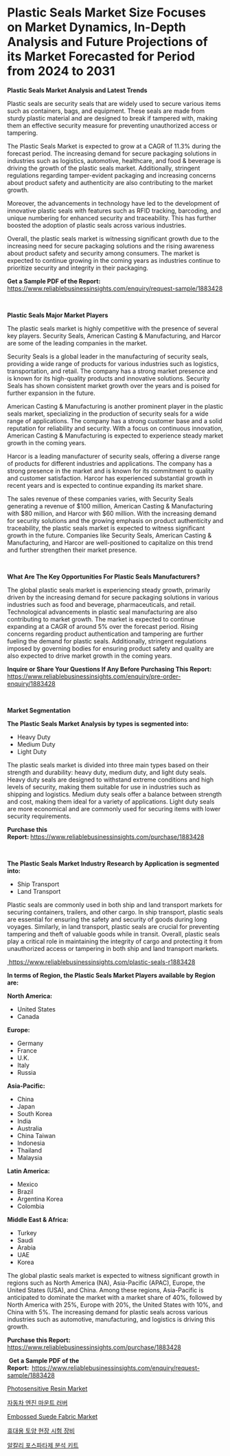 <p><h1>Plastic Seals Market Size Focuses on Market Dynamics, In-Depth Analysis and Future Projections of its Market Forecasted for Period from 2024 to 2031</h1></p><p><strong>Plastic Seals Market Analysis and Latest Trends</strong></p>
<p><p>Plastic seals are security seals that are widely used to secure various items such as containers, bags, and equipment. These seals are made from sturdy plastic material and are designed to break if tampered with, making them an effective security measure for preventing unauthorized access or tampering.</p><p>The Plastic Seals Market is expected to grow at a CAGR of 11.3% during the forecast period. The increasing demand for secure packaging solutions in industries such as logistics, automotive, healthcare, and food & beverage is driving the growth of the plastic seals market. Additionally, stringent regulations regarding tamper-evident packaging and increasing concerns about product safety and authenticity are also contributing to the market growth.</p><p>Moreover, the advancements in technology have led to the development of innovative plastic seals with features such as RFID tracking, barcoding, and unique numbering for enhanced security and traceability. This has further boosted the adoption of plastic seals across various industries.</p><p>Overall, the plastic seals market is witnessing significant growth due to the increasing need for secure packaging solutions and the rising awareness about product safety and security among consumers. The market is expected to continue growing in the coming years as industries continue to prioritize security and integrity in their packaging.</p></p>
<p><strong>Get a Sample PDF of the Report:&nbsp;</strong> <a href="https://www.reliablebusinessinsights.com/enquiry/request-sample/1883428">https://www.reliablebusinessinsights.com/enquiry/request-sample/1883428</a></p>
<p>&nbsp;</p>
<p><strong>Plastic Seals Major Market Players</strong></p>
<p><p>The plastic seals market is highly competitive with the presence of several key players. Security Seals, American Casting & Manufacturing, and Harcor are some of the leading companies in the market.</p><p>Security Seals is a global leader in the manufacturing of security seals, providing a wide range of products for various industries such as logistics, transportation, and retail. The company has a strong market presence and is known for its high-quality products and innovative solutions. Security Seals has shown consistent market growth over the years and is poised for further expansion in the future.</p><p>American Casting & Manufacturing is another prominent player in the plastic seals market, specializing in the production of security seals for a wide range of applications. The company has a strong customer base and a solid reputation for reliability and security. With a focus on continuous innovation, American Casting & Manufacturing is expected to experience steady market growth in the coming years.</p><p>Harcor is a leading manufacturer of security seals, offering a diverse range of products for different industries and applications. The company has a strong presence in the market and is known for its commitment to quality and customer satisfaction. Harcor has experienced substantial growth in recent years and is expected to continue expanding its market share.</p><p>The sales revenue of these companies varies, with Security Seals generating a revenue of $100 million, American Casting & Manufacturing with $80 million, and Harcor with $60 million. With the increasing demand for security solutions and the growing emphasis on product authenticity and traceability, the plastic seals market is expected to witness significant growth in the future. Companies like Security Seals, American Casting & Manufacturing, and Harcor are well-positioned to capitalize on this trend and further strengthen their market presence.</p></p>
<p>&nbsp;</p>
<p><strong>What Are The Key Opportunities For Plastic Seals Manufacturers?</strong></p>
<p><p>The global plastic seals market is experiencing steady growth, primarily driven by the increasing demand for secure packaging solutions in various industries such as food and beverage, pharmaceuticals, and retail. Technological advancements in plastic seal manufacturing are also contributing to market growth. The market is expected to continue expanding at a CAGR of around 5% over the forecast period. Rising concerns regarding product authentication and tampering are further fueling the demand for plastic seals. Additionally, stringent regulations imposed by governing bodies for ensuring product safety and quality are also expected to drive market growth in the coming years.</p></p>
<p><strong>Inquire or Share Your Questions If Any Before Purchasing This Report:</strong> <a href="https://www.reliablebusinessinsights.com/enquiry/pre-order-enquiry/1883428">https://www.reliablebusinessinsights.com/enquiry/pre-order-enquiry/1883428</a></p>
<p>&nbsp;</p>
<p><strong>Market Segmentation</strong></p>
<p><strong>The Plastic Seals Market Analysis by types is segmented into:</strong></p>
<p><ul><li>Heavy Duty</li><li>Medium Duty</li><li>Light Duty</li></ul></p>
<p><p>The plastic seals market is divided into three main types based on their strength and durability: heavy duty, medium duty, and light duty seals. Heavy duty seals are designed to withstand extreme conditions and high levels of security, making them suitable for use in industries such as shipping and logistics. Medium duty seals offer a balance between strength and cost, making them ideal for a variety of applications. Light duty seals are more economical and are commonly used for securing items with lower security requirements.</p></p>
<p><strong>Purchase this Report:&nbsp;</strong><a href="https://www.reliablebusinessinsights.com/purchase/1883428">https://www.reliablebusinessinsights.com/purchase/1883428</a></p>
<p>&nbsp;</p>
<p><strong>The Plastic Seals Market Industry Research by Application is segmented into:</strong></p>
<p><ul><li>Ship Transport</li><li>Land Transport</li></ul></p>
<p><p>Plastic seals are commonly used in both ship and land transport markets for securing containers, trailers, and other cargo. In ship transport, plastic seals are essential for ensuring the safety and security of goods during long voyages. Similarly, in land transport, plastic seals are crucial for preventing tampering and theft of valuable goods while in transit. Overall, plastic seals play a critical role in maintaining the integrity of cargo and protecting it from unauthorized access or tampering in both ship and land transport markets.</p></p>
<p><a href="https://www.reliablebusinessinsights.com/plastic-seals-r1883428">&nbsp;https://www.reliablebusinessinsights.com/plastic-seals-r1883428</a></p>
<p><strong>In terms of Region, the Plastic Seals Market Players available by Region are:</strong></p>
<p>
    <p> <strong> North America: </strong>
        <ul>
            <li>United States</li>
            <li>Canada</li>
        </ul>
        </p> 
    <p> <strong> Europe: </strong>
        <ul>
            <li>Germany</li>
            <li>France</li>
            <li>U.K.</li>
            <li>Italy</li>
            <li>Russia</li>
        </ul>
        </p> 
    <p> <strong> Asia-Pacific: </strong>
        <ul>
            <li>China</li>
            <li>Japan</li>
            <li>South Korea</li>
            <li>India</li>
            <li>Australia</li>
            <li>China Taiwan</li>
            <li>Indonesia</li>
            <li>Thailand</li>
            <li>Malaysia</li>
        </ul>
        </p> 
    <p> <strong> Latin America: </strong>
        <ul>
            <li>Mexico</li>
            <li>Brazil</li>
            <li>Argentina Korea</li>
            <li>Colombia</li>
        </ul>
        </p> 
    <p> <strong> Middle East & Africa: </strong>
        <ul>
            <li>Turkey</li>
            <li>Saudi</li>
            <li>Arabia</li>
            <li>UAE</li>
            <li>Korea</li>
        </ul>
    </p>
    </p>
<p><p>The global plastic seals market is expected to witness significant growth in regions such as North America (NA), Asia-Pacific (APAC), Europe, the United States (USA), and China. Among these regions, Asia-Pacific is anticipated to dominate the market with a market share of 40%, followed by North America with 25%, Europe with 20%, the United States with 10%, and China with 5%. The increasing demand for plastic seals across various industries such as automotive, manufacturing, and logistics is driving this growth.</p></p>
<p><strong>Purchase this Report: </strong><a href="https://www.reliablebusinessinsights.com/purchase/1883428">https://www.reliablebusinessinsights.com/purchase/1883428</a></p>
<p>&nbsp;<strong>Get a Sample PDF of the Report:&nbsp;&nbsp;</strong><a href="https://www.reliablebusinessinsights.com/enquiry/request-sample/1883428">https://www.reliablebusinessinsights.com/enquiry/request-sample/1883428</a></p>
<p><strong></strong></p>
<p><p><a href="https://github.com/anggakarna133/Market-Research-Report-List-1/blob/main/photosensitive-resin-market.md">Photosensitive Resin Market</a></p><p><a href="https://github.com/novabrown3/Market-Research-Report-List-1/blob/main/3803264140452.md">자동차 엔진 마운트 러버</a></p><p><a href="https://github.com/mateobossinovero/Market-Research-Report-List-1/blob/main/embossed-suede-fabric-market.md">Embossed Suede Fabric Market</a></p><p><a href="https://medium.com/@jomosley1999/%ED%9C%B4%EB%8C%80%EC%9A%A9-%ED%86%A0%EC%96%91-%ED%98%84%EC%9E%A5-%EC%8B%9C%ED%97%98-%EC%9E%A5%EB%B9%84-%EC%8B%9C%EC%9E%A5-%EC%A0%84%EB%A7%9D-%EC%99%84%EC%A0%84%ED%95%9C-%EC%82%B0%EC%97%85-%EB%B6%84%EC%84%9D-2024%EB%85%84%EB%B6%80%ED%84%B0-2031%EB%85%84%EA%B9%8C%EC%A7%80-375917c76e7c">휴대용 토양 현장 시험 장비</a></p><p><a href="https://medium.com/@jomosley1999/%EC%95%8C%EC%B9%BC%EB%A6%AC-%EC%9D%B8%EC%82%B0%ED%99%94%ED%9A%A8%EC%86%8C-%EB%B6%84%EC%84%9D-%ED%82%A4%ED%8A%B8-%EC%8B%9C%EC%9E%A5-%EA%B7%9C%EB%AA%A8%EB%8A%94-%EC%9D%98-cagr%EB%A1%9C-%EC%84%B1%EC%9E%A5%ED%95%98%EA%B3%A0-%EC%9E%88%EC%9C%BC%EB%A9%B0-%EC%9D%B4-%EB%B3%B4%EA%B3%A0%EC%84%9C%EB%8A%94-%EC%9C%A0%ED%98%95-%EC%9D%91%EC%9A%A9-%EC%84%B1%EC%9E%A5-%EB%B0%8F-2024%EB%85%84%EB%B6%80%ED%84%B0-2031%EB%85%84%EA%B9%8C%EC%A7%80%EC%9D%98-%EC%98%88%EC%B8%A1-%EB%B6%84%EC%84%9D%EC%9D%84-%EB%8B%A4%EB%A3%A8%EA%B3%A0-%EC%9E%88%EC%8A%B5%EB%8B%88%EB%8B%A4-38a8372033b9">알칼리 포스파타제 분석 키트</a></p></p>